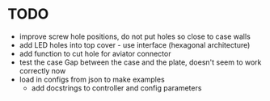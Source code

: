 # TODO 

- improve screw hole positions, do not put holes so close to case walls
- add LED holes into top cover - use interface (hexagonal architecture)
- add function to cut hole for aviator connector
- test the case Gap between the case and the plate, doesn't seem to work correctly now
- load in configs from json to make examples
  - add docstrings to controller and config parameters
